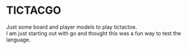 # TICTACGO

Just some board and player models to play tictactoe.  
I am just starting out with go and thought this was a fun way to test the language.
